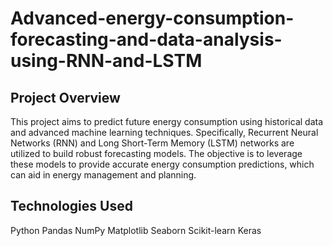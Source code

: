# Advanced-energy-consumption-forecasting-and-data-analysis-using-RNN-and-LSTM
## Project Overview
This project aims to predict future energy consumption using historical data and advanced machine learning techniques. Specifically, Recurrent Neural Networks (RNN) and Long Short-Term Memory (LSTM) networks are utilized to build robust forecasting models. The objective is to leverage these models to provide accurate energy consumption predictions, which can aid in energy management and planning.<br>
## Technologies Used
Python
Pandas
NumPy
Matplotlib
Seaborn
Scikit-learn
Keras
